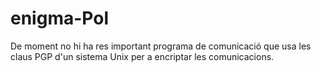 # enigma-Pol
De moment no hi ha res important
programa de comunicació que usa les claus PGP d'un sistema Unix per a encriptar les comunicacions.
